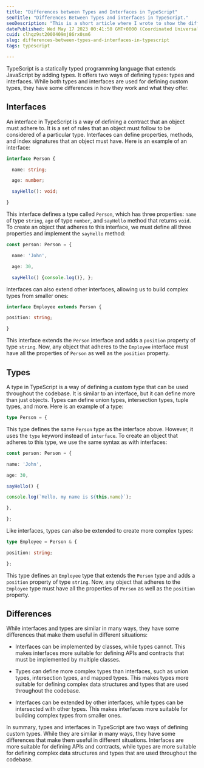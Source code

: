 ```yaml
---
title: "Differences between Types and Interfaces in TypeScript"
seoTitle: "Differences Between Types and interfaces in TypeScript."
seoDescription: "This is a short article where I wrote to show the differences between Types and Interfaces."
datePublished: Wed May 17 2023 00:41:50 GMT+0000 (Coordinated Universal Time)
cuid: clhqz9st2000409mj86rx0sm6
slug: differences-between-types-and-interfaces-in-typescript
tags: typescript

---
```


TypeScript is a statically typed programming language that extends JavaScript by adding types. It offers two ways of defining types: types and interfaces. While both types and interfaces are used for defining custom types, they have some differences in how they work and what they offer.

## Interfaces

An interface in TypeScript is a way of defining a contract that an object must adhere to. It is a set of rules that an object must follow to be considered of a particular type. Interfaces can define properties, methods, and index signatures that an object must have. Here is an example of an interface:

```typescript
interface Person {

  name: string;

  age: number;

  sayHello(): void;

}
```

This interface defines a type called `Person`, which has three properties: `name` of type `string`, `age` of type `number`, and `sayHello` method that returns `void`. To create an object that adheres to this interface, we must define all three properties and implement the `sayHello` method:

```typescript
const person: Person = {

  name: 'John',

  age: 30,

  sayHello() {console.log()}, };
```

Interfaces can also extend other interfaces, allowing us to build complex types from smaller ones:

```typescript
interface Employee extends Person {

position: string;

}
```

This interface extends the `Person` interface and adds a `position` property of type `string`. Now, any object that adheres to the `Employee` interface must have all the properties of `Person` as well as the `position` property.

## Types

A type in TypeScript is a way of defining a custom type that can be used throughout the codebase. It is similar to an interface, but it can define more than just objects. Types can define union types, intersection types, tuple types, and more. Here is an example of a type:

```typescript
type Person = {
```

This type defines the same `Person` type as the interface above. However, it uses the `type` keyword instead of `interface`. To create an object that adheres to this type, we use the same syntax as with interfaces:

```typescript
const person: Person = {

name: 'John',

age: 30,

sayHello() {

console.log(`Hello, my name is ${this.name}`);

},

};
```

Like interfaces, types can also be extended to create more complex types:

```typescript
type Employee = Person & {

position: string;

};
```

This type defines an `Employee` type that extends the `Person` type and adds a `position` property of type `string`. Now, any object that adheres to the `Employee` type must have all the properties of `Person` as well as the `position` property.

## Differences

While interfaces and types are similar in many ways, they have some differences that make them useful in different situations:

* Interfaces can be implemented by classes, while types cannot. This makes interfaces more suitable for defining APIs and contracts that must be implemented by multiple classes.
    
* Types can define more complex types than interfaces, such as union types, intersection types, and mapped types. This makes types more suitable for defining complex data structures and types that are used throughout the codebase.
    
* Interfaces can be extended by other interfaces, while types can be intersected with other types. This makes interfaces more suitable for building complex types from smaller ones.
    

In summary, types and interfaces in TypeScript are two ways of defining custom types. While they are similar in many ways, they have some differences that make them useful in different situations. Interfaces are more suitable for defining APIs and contracts, while types are more suitable for defining complex data structures and types that are used throughout the codebase.
